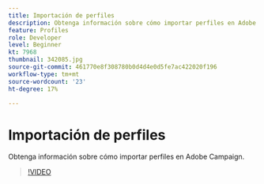 ```yaml
---
title: Importación de perfiles
description: Obtenga información sobre cómo importar perfiles en Adobe Campaign. (Entre 60 y 160 caracteres)
feature: Profiles
role: Developer
level: Beginner
kt: 7968
thumbnail: 342085.jpg
source-git-commit: 461770e8f308780b0d4d4e0d5fe7ac422020f196
workflow-type: tm+mt
source-wordcount: '23'
ht-degree: 17%

---
```



# Importación de perfiles

Obtenga información sobre cómo importar perfiles en Adobe Campaign.

>[!VIDEO](https://video.tv.adobe.com/v/342085?quality=12&learn=on)
